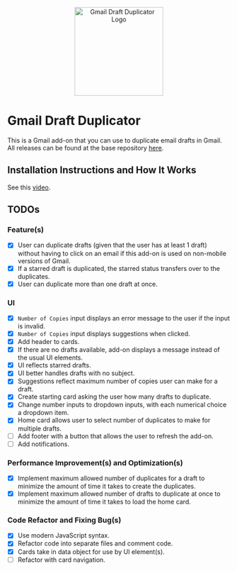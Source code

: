 <p align="center">
  <img src="https://raw.githubusercontent.com/jnbli/Gmail-Draft-Duplicator/master/Logo.png" alt="Gmail Draft Duplicator Logo" width="200" height="200">
</p>

# Gmail Draft Duplicator
This is a Gmail add-on that you can use to duplicate email drafts in Gmail. All releases can be found at the base repository [here](https://github.com/jnbli/Gmail-Draft-Duplicator/releases).

## Installation Instructions and How It Works
See this [video](https://www.youtube.com/watch?v=o3JVWLKUrYs).

## TODOs
### Feature(s)
- [X] User can duplicate drafts (given that the user has at least 1 draft) without having to click on an email if this add-on is used on non-mobile versions of Gmail.
- [X] If a starred draft is duplicated, the starred status transfers over to the duplicates.
- [X] User can duplicate more than one draft at once.

### UI
- [X] `Number of Copies` input displays an error message to the user if the input is invalid.
- [X] `Number of Copies` input displays suggestions when clicked.
- [X] Add header to cards.
- [X] If there are no drafts available, add-on displays a message instead of the usual UI elements.
- [X] UI reflects starred drafts.
- [X] UI better handles drafts with no subject.
- [X] Suggestions reflect maximum number of copies user can make for a draft.
- [X] Create starting card asking the user how many drafts to duplicate.
- [X] Change number inputs to dropdown inputs, with each numerical choice a dropdown item.
- [X] Home card allows user to select number of duplicates to make for multiple drafts.
- [ ] Add footer with a button that allows the user to refresh the add-on.
- [ ] Add notifications.

### Performance Improvement(s) and Optimization(s)
- [X] Implement maximum allowed number of duplicates for a draft to minimize the amount of time it takes to create the duplicates.
- [X] Implement maximum allowed number of drafts to duplicate at once to minimize the amount of time it takes to load the home card.

### Code Refactor and Fixing Bug(s)
- [X] Use modern JavaScript syntax.
- [X] Refactor code into separate files and comment code.
- [X] Cards take in data object for use by UI element(s).
- [ ] Refactor with card navigation.